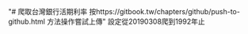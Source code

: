 "# 爬取台灣銀行活期利率 按https://gitbook.tw/chapters/github/push-to-github.html   方法操作嘗試上傳" 
設定從20190308爬到1992年止
